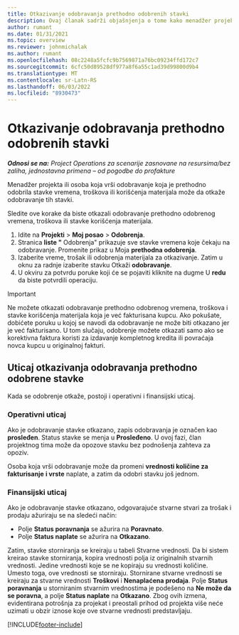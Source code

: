 ```yaml
---
title: Otkazivanje odobravanja prethodno odobrenih stavki
description: Ovaj članak sadrži objašnjenja o tome kako menadžer projekta može da otkaže odobravanje prethodno odobrenih stavki vremena, troškova ili korišćenja materijala.
author: rumant
ms.date: 01/31/2021
ms.topic: overview
ms.reviewer: johnmichalak
ms.author: rumant
ms.openlocfilehash: 08c2248a5fcfc9b7569871a76bc09234ffd172c7
ms.sourcegitcommit: 6cfc50d89528df977a8f6a55c1ad39d99800d9b4
ms.translationtype: MT
ms.contentlocale: sr-Latn-RS
ms.lasthandoff: 06/03/2022
ms.locfileid: "8930473"
---
```

# <a name="cancel-the-approval-of-previously-approved-entries"></a>Otkazivanje odobravanja prethodno odobrenih stavki

_**Odnosi se na:** Project Operations za scenarije zasnovane na resursima/bez zaliha, jednostavna primena – od pogodbe do profakture_

Menadžer projekta ili osoba koja vrši odobravanje koja je prethodno odobrila stavke vremena, troškova ili korišćenja materijala može da otkaže odobravanje tih stavki. 

Sledite ove korake da biste otkazali odobravanje prethodno odobrenog vremena, troškova ili stavke korišćenja materijala.

1. Idite na **Projekti** \> **Moj posao** \> **Odobrenja**.
2. Stranica **liste "** Odobrenja" prikazuje sve stavke vremena koje čekaju na odobravanje. Promenite prikaz u Moja **prethodna odobrenja**.
3. Izaberite vreme, trošak ili odobrenja materijala za otkazivanje. Zatim u oknu za radnje izaberite stavku Otkaži **odobravanje**.
4. U okviru za potvrdu poruke koji će se pojaviti kliknite na dugme U **redu** da biste potvrdili operaciju.

> [!IMPORTANT]
> Ne možete otkazati odobravanje prethodno odobrenog vremena, troškova i stavke korišćenja materijala koja je već fakturisana kupcu. Ako pokušate, dobićete poruku u kojoj se navodi da odobravanje ne može biti otkazano jer je već fakturisano. U tom slučaju, odobrenje možete otkazati samo ako se korektivna faktura koristi za izdavanje kompletnog kredita ili povraćaja novca kupcu u originalnoj fakturi.

## <a name="impact-of-canceling-the-approval-of-a-previously-approved-entry"></a>Uticaj otkazivanja odobravanja prethodno odobrene stavke

Kada se odobrenje otkaže, postoji i operativni i finansijski uticaj.

### <a name="operational-impact"></a>Operativni uticaj

Ako je odobravanje stavke otkazano, zapis odobravanja je označen kao **prosleđen**. Status stavke se menja u **Prosleđeno**. U ovoj fazi, član projektnog tima može da opozove stavku bez podnošenja zahteva za opoziv.

Osoba koja vrši odobravanje može da promeni **vrednosti količine za fakturisanje** **i vrste** naplate, a zatim da odobri stavku još jednom.

### <a name="financial-impact"></a>Finansijski uticaj

Ako je odobravanje stavke otkazano, odgovarajuće stvarne stvari za trošak i prodaju ažuriraju se na sledeći način:

- Polje **Status poravnanja** se ažurira na **Poravnato**.
- Polje **Status naplate** se ažurira na **Otkazano**.

Zatim, stavke storniranja se kreiraju u tabeli Stvarne vrednosti. Da bi sistem kreirao stavke storniranja, kopira vrednosti polja iz originalnih stvarnih vrednosti. Jedine vrednosti koje se ne kopiraju su vrednosti količine. Umesto toga, ove vrednosti se storniraju. Stornirane stvarne vrednosti se kreiraju za stvarne vrednosti **Troškovi** i **Nenaplaćena prodaja**. Polje **Status poravnanja** u storniranim stvarnim vrednostima je podešeno na **Ne može da se poravna**, a polje **Status naplate** na **Otkazano**. Zbog ovih izmena, evidentirana potrošnja za projekat i preostali prihod od projekta više neće uzimati u obzir iznose koje ove stvarne vrednosti predstavljaju.

[!INCLUDE[footer-include](../includes/footer-banner.md)]
